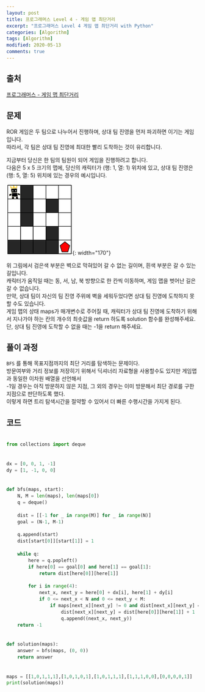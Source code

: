 ```yaml
---
layout: post
title: 프로그래머스 Level 4 - 게임 맵 최단거리
excerpt: "프로그래머스 Level 4 게임 맵 최단거리 with Python"
categories: [Algorithm]
tags: [Algorithm]
modified: 2020-05-13
comments: true
---
```


## 출처
[프로그래머스 - 게임 맵 최단거리](https://programmers.co.kr/learn/courses/30/lessons/43238)


## 문제
ROR 게임은 두 팀으로 나누어서 진행하며, 상대 팀 진영을 먼저 파괴하면 이기는 게임입니다. <br>
따라서, 각 팀은 상대 팀 진영에 최대한 빨리 도착하는 것이 유리합니다. <br>

지금부터 당신은 한 팀의 팀원이 되어 게임을 진행하려고 합니다. <br>
다음은 5 x 5 크기의 맵에, 당신의 캐릭터가 (행: 1, 열: 1) 위치에 있고, 상대 팀 진영은 (행: 5, 열: 5) 위치에 있는 경우의 예시입니다. <br>

![이미지](/img/programmers/gamemap.png){: width="170"}

위 그림에서 검은색 부분은 벽으로 막혀있어 갈 수 없는 길이며, 흰색 부분은 갈 수 있는 길입니다. <br>
캐릭터가 움직일 때는 동, 서, 남, 북 방향으로 한 칸씩 이동하며, 게임 맵을 벗어난 길은 갈 수 없습니다. <br>
만약, 상대 팀이 자신의 팀 진영 주위에 벽을 세워두었다면 상대 팀 진영에 도착하지 못할 수도 있습니다. <br>
게임 맵의 상태 maps가 매개변수로 주어질 때, 캐릭터가 상대 팀 진영에 도착하기 위해서 지나가야 하는 칸의 개수의 최솟값을 return 하도록 solution 함수를 완성해주세요. <br>
단, 상대 팀 진영에 도착할 수 없을 때는 -1을 return 해주세요. <br>

## 풀이 과정
`BFS` 를 통해 목표지점까지의 최단 거리를 탐색하는 문제이다. <br>
방문여부와 거리 정보를 저장히기 위해서 딕셔너리 자료형을 사용할수도 있지만 게임맵과 동일한 이차원 배열을 선언해서 <br> 
-1일 경우는 아직 방문하지 않은 지점, 그 외의 경우는 이미 방문해서 최단 경로를 구한 지점으로 판단하도록 했다. <br>
이렇게 하면 트리 탐색시간을 절약할 수 있어서 더 빠른 수행시간을 가지게 된다. <br>

## 코드
~~~ python

from collections import deque


dx = [0, 0, 1, -1]
dy = [1, -1, 0, 0]


def bfs(maps, start):
    N, M = len(maps), len(maps[0])
    q = deque()

    dist = [[-1 for _ in range(M)] for _ in range(N)]
    goal = (N-1, M-1)

    q.append(start)
    dist[start[0]][start[1]] = 1

    while q:
        here = q.popleft()
        if here[0] == goal[0] and here[1] == goal[1]:
            return dist[here[0]][here[1]]

        for i in range(4):
            next_x, next_y = here[0] + dx[i], here[1] + dy[i]
            if 0 <= next_x < N and 0 <= next_y < M:
                if maps[next_x][next_y] != 0 and dist[next_x][next_y] == -1:
                    dist[next_x][next_y] = dist[here[0]][here[1]] + 1
                    q.append((next_x, next_y))
    return -1


def solution(maps):
    answer = bfs(maps, (0, 0))
    return answer


maps = [[1,0,1,1,1],[1,0,1,0,1],[1,0,1,1,1],[1,1,1,0,0],[0,0,0,0,1]]
print(solution(maps))

~~~

